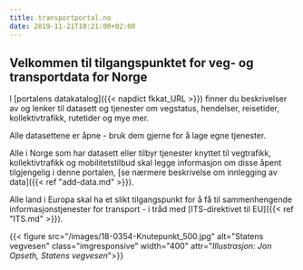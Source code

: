 ```yaml
---
title: transportportal.no
date: 2019-11-21T10:21:00+02:00
---
```

## Velkommen til tilgangspunktet for veg- og transportdata for Norge
I [portalens datakatalog]({{< napdict fkkat_URL >}}) finner du beskrivelser av og lenker til datasett og tjenester om vegstatus, hendelser, reisetider, kollektivtrafikk, rutetider og mye mer.

Alle datasettene er åpne - bruk dem gjerne for å lage egne tjenester.

Alle i Norge som har datasett eller tilbyr tjenester knyttet til vegtrafikk, kollektivtrafikk og mobilitetstilbud skal legge informasjon om disse åpent tilgjengelig i denne portalen, [se nærmere beskrivelse om innlegging av data]({{< ref "add-data.md" >}}).

Alle land i Europa skal ha et slikt tilgangspunkt for å få til sammenhengende informasjonstjenester for transport - i tråd med [ITS-direktivet til EU]({{< ref "ITS.md" >}}).

{{< figure src="/images/18-0354-Knutepunkt_500.jpg" alt="Statens vegvesen"
    class="imgresponsive" width="400" attr="*Illustrasjon: Jon Opseth, Statens vegvesen*">}}
